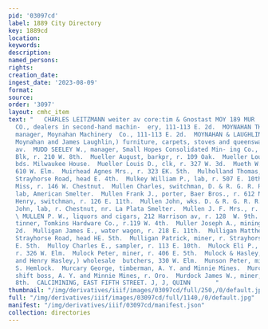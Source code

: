 ```yaml
---
pid: '03097cd'
label: 1889 City Directory
key: 1889cd
location: 
keywords: 
description: 
named_persons: 
rights: 
creation_date: 
ingest_date: '2023-08-09'
format: 
source: 
order: '3097'
layout: cmhc_item
text: "   CHARLES LEITZMANN weiter av core:tim & Gnostast MOY 189 MUR  MOYNAHAN MACHINERY
  CO., dealers in second-hand machin-  ery, 111-113 E. 2d.  MOYNAHAN THADDRBUS J.,
  manager, Moynahan Machinery  Co., 111-113 E. 2d.  MOYNAHAN & LAUGHLIN, (John J.
  Moynahan and James Laughlin,) furniture, carpets, stoves and queensware, 517 Harrison
  av.  MUDD SEELEY W., manager, Small Hopes Consolidated Min- ing Co., office, Delaware
  Blk, r. 210 W. 8th.  Mueller August, barkpr, r. 109 Oak.  Mueller Louis, miner,
  bds. Milwaukee House.  Mueller Louis D., clk, r. 327 W. 3d.  Mueth W. C., r. rear
  610 W. Elm.  Muirhead Agnes Mrs., r. 323 EK. 5th.  Mulholland Thomas, miner, r.
  Strayhorse Road, head E. 4th.  Mulkey William P., lab, r. 507 E. 10th.  Mullen Bridget
  Miss, r. 146 W. Chestnut.  Mullen Charles, switchman, D. & R. G. R. R.  Mullen Daniel,
  lab, American Smelter.  Mullen Frank J., porter, Baer Bros., r. 612 N. Spruce.  Mullen
  Henry, switchman, r. 126 E. 11th.  Mullen John, wks. D. & R. G. R. R. Shops.  Mullen
  John, lab, r. Chestnut, nr. La Plata Smelter.  Mullen J. F. Mrs., r. 134 E. 5th.
  \ MULLEN P. W., liquors and cigars, 212 Harrison av, r. 128  W. 9th.  Muller Joseph,
  tinner, Tomkins Hardware Co., r.119 W. 4th.  Muller Joseph A., mining, r. 115 BE.
  2d.  Mulligan James E., water wagon, r. 218 E. 11th.  Mulligan Matthew, miner, r.
  Strayhorse Road, head HE. 5th.  Mulligan Patrick, miner, r. Strayhorse Road, head
  E. 5th.  Mulloy Charles E., sampler, r. 113 E. 10th.  Mulock Eli P., (Mulock & Hasley,)
  r. 326 W. Elm.  Mulock Peter, miner, r. 406 E. 5th.  Mulock & Hasley, (E. P. Mulock
  and Henry Hasley,) wholesale  butchers, 330 W. Elm.  Munson Peter, miner, r. 138
  S. Hemlock.  Murcary George, timberman, A. Y. and Minnie Mines.  Murcary Peter,
  shift boss, A. Y. and Minnie Mines, r. Oro.  Murdock James W., miner, r. 412 E.
  8th.  CALCIMINING, EAST FIFTH STREET. J, J, QUINN       "
thumbnail: "/img/derivatives/iiif/images/03097cd/full/250,/0/default.jpg"
full: "/img/derivatives/iiif/images/03097cd/full/1140,/0/default.jpg"
manifest: "/img/derivatives/iiif/03097cd/manifest.json"
collection: directories
---
```

